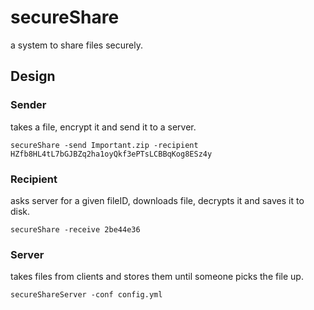 # secureShare

a system to share files securely.

## Design

### Sender

takes a file, encrypt it and send it to a server.

```secureShare -send Important.zip -recipient HZfb8HL4tL7bGJBZq2ha1oyQkf3ePTsLCBBqKog8ESz4y```

### Recipient

asks server for a given fileID, downloads file, decrypts it and saves it to disk.

```secureShare -receive 2be44e36```

### Server

takes files from clients and stores them until someone picks the file up.

```secureShareServer -conf config.yml```

